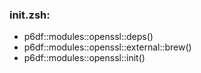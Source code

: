 ### init.zsh:
- p6df::modules::openssl::deps()
- p6df::modules::openssl::external::brew()
- p6df::modules::openssl::init()

